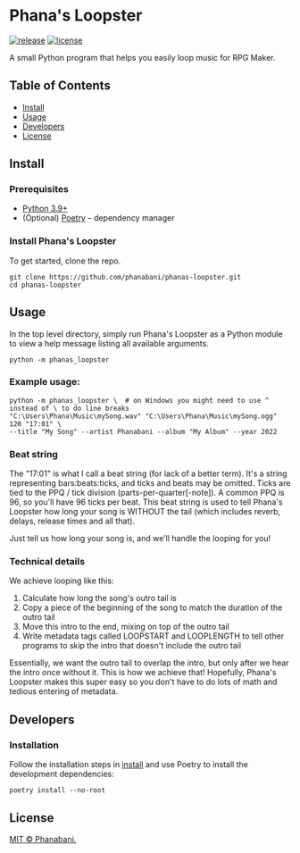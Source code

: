 # Phana's Loopster

[![release](https://img.shields.io/github/v/release/phanabani/phanas-loopster)](https://github.com/phanabani/phanas-loopster/releases)
[![license](https://img.shields.io/github/license/phanabani/phanas-loopster)](LICENSE)

A small Python program that helps you easily loop music for RPG Maker.

## Table of Contents

- [Install](#install)
- [Usage](#usage)
- [Developers](#developers)
- [License](#license)

## Install

### Prerequisites

- [Python 3.9+](https://www.python.org) 
- (Optional) [Poetry](https://python-poetry.org/docs/#installation) – dependency manager

### Install Phana's Loopster

To get started, clone the repo.

```shell
git clone https://github.com/phanabani/phanas-loopster.git
cd phanas-loopster
```

## Usage

In the top level directory, simply run Phana's Loopster as a Python module to
view a help message listing all available arguments.

```shell
python -m phanas_loopster
```

### Example usage:

```shell
python -m phanas_loopster \  # on Windows you might need to use ^ instead of \ to do line breaks
"C:\Users\Phana\Music\mySong.wav" "C:\Users\Phana\Music\mySong.ogg" 120 "17:01" \
--title "My Song" --artist Phanabani --album "My Album" --year 2022
```

### Beat string

The "17:01" is what I call a beat string (for lack of a better term). It's a
string representing bars:beats:ticks, and ticks and beats may be omitted. Ticks
are tied to the PPQ / tick division (parts-per-quarter[-note]). A common PPQ is
96, so you'll have 96 ticks per beat. This beat string is used to tell Phana's
Loopster how long your song is WITHOUT the tail (which includes reverb, delays,
release times and all that).

Just tell us how long your song is, and we'll handle the looping for you!

### Technical details

We achieve looping like this:

1. Calculate how long the song's outro tail is
2. Copy a piece of the beginning of the song to match the duration of the outro tail
3. Move this intro to the end, mixing on top of the outro tail
4. Write metadata tags called LOOPSTART and LOOPLENGTH to tell other programs to skip the intro that doesn't include the outro tail

Essentially, we want the outro tail to overlap the intro, but only after we 
hear the intro once without it. This is how we achieve that! Hopefully, Phana's
Loopster makes this super easy so you don't have to do lots of math and tedious
entering of metadata.

## Developers

### Installation

Follow the installation steps in [install](#install) and use Poetry to 
install the development dependencies:

```shell
poetry install --no-root
```

## License

[MIT © Phanabani.](LICENSE)
